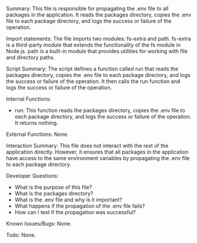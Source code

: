 Summary:
This file is responsible for propagating the .env file to all packages in the application. It reads the packages directory, copies the .env file to each package directory, and logs the success or failure of the operation.

Import statements:
The file imports two modules: fs-extra and path. fs-extra is a third-party module that extends the functionality of the fs module in Node.js. path is a built-in module that provides utilities for working with file and directory paths.

Script Summary:
The script defines a function called run that reads the packages directory, copies the .env file to each package directory, and logs the success or failure of the operation. It then calls the run function and logs the success or failure of the operation.

Internal Functions:
- run: This function reads the packages directory, copies the .env file to each package directory, and logs the success or failure of the operation. It returns nothing.

External Functions:
None.

Interaction Summary:
This file does not interact with the rest of the application directly. However, it ensures that all packages in the application have access to the same environment variables by propagating the .env file to each package directory.

Developer Questions:
- What is the purpose of this file?
- What is the packages directory?
- What is the .env file and why is it important?
- What happens if the propagation of the .env file fails?
- How can I test if the propagation was successful? 

Known Issues/Bugs:
None.

Todo:
None.
